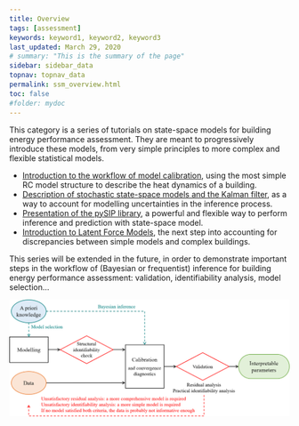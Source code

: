 ```yaml
---
title: Overview
tags: [assessment]
keywords: keyword1, keyword2, keyword3
last_updated: March 29, 2020
# summary: "This is the summary of the page"
sidebar: sidebar_data
topnav: topnav_data
permalink: ssm_overview.html
toc: false
#folder: mydoc
---
```


This category is a series of tutorials on state-space models for building energy performance assessment. They are meant to progressively introduce these models, from very simple principles to more complex and flexible statistical models.

* [Introduction to the workflow of model calibration](/ssm_rc.html), using the most simple RC model structure to describe the heat dynamics of a building.
* [Description of stochastic state-space models and the Kalman filter](/ssm_kalman.html), as a way to account for modelling uncertainties in the inference process.
* [Presentation of the pySIP library](/ssm_pysip.html), a powerful and flexible way to perform inference and prediction with state-space model.
* [Introduction to Latent Force Models](/ssm_lfm.html), the next step into accounting for discrepancies between simple models and complex buildings.

This series will be extended in the future, in order to demonstrate important steps in the workflow of (Bayesian or frequentist) inference for building energy performance assessment: validation, identifiability analysis, model selection...

<img src="images/data/ssm_workflow.png" style="width: 800px;">

